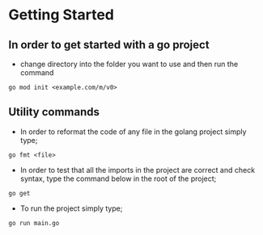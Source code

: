# Getting Started

## In order to get started with a go project 

- change directory into the folder you want to use and then run the command 

```
go mod init <example.com/m/v0>
```

## Utility commands

- In order to reformat the code of any file in the golang project simply type;

```
go fmt <file>
```

- In order to test that all the imports in the project are correct and check syntax, type the command below in the root of the project;

```
go get
```

- To run the project simply type;
  
```
go run main.go
```
